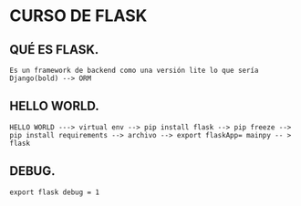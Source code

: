 
# CURSO DE FLASK

## QUÉ ES FLASK.

    Es un framework de backend como una versión lite lo que sería Django(bold) --> ORM

## HELLO WORLD.

    HELLO WORLD ---> virtual env --> pip install flask --> pip freeze --> 
    pip install requirements --> archivo --> export flaskApp= mainpy -- > flask 

## DEBUG.

    export flask debug = 1
